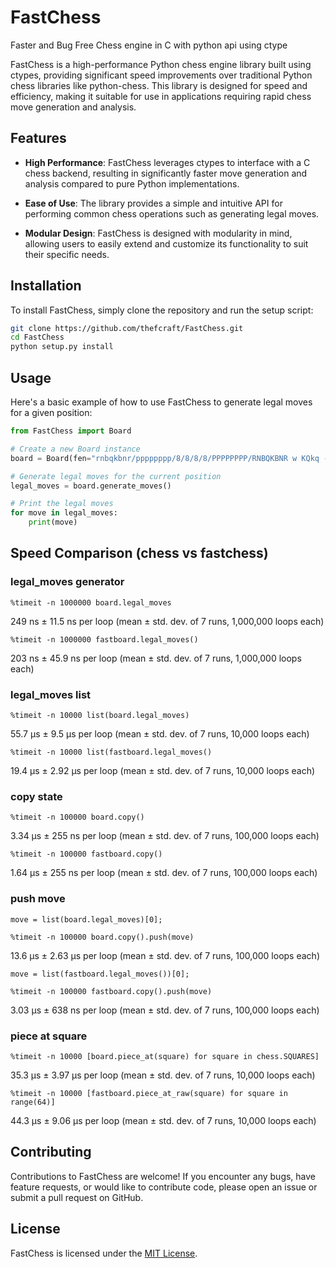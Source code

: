 # FastChess
Faster and Bug Free Chess engine in C with python api using ctype

FastChess is a high-performance Python chess engine library built using ctypes, providing significant speed improvements over traditional Python chess libraries like python-chess. This library is designed for speed and efficiency, making it suitable for use in applications requiring rapid chess move generation and analysis.

## Features

- **High Performance**: FastChess leverages ctypes to interface with a C chess backend, resulting in significantly faster move generation and analysis compared to pure Python implementations.
  
- **Ease of Use**: The library provides a simple and intuitive API for performing common chess operations such as generating legal moves.

- **Modular Design**: FastChess is designed with modularity in mind, allowing users to easily extend and customize its functionality to suit their specific needs.

## Installation

To install FastChess, simply clone the repository and run the setup script:

```bash
git clone https://github.com/thefcraft/FastChess.git
cd FastChess
python setup.py install
```

## Usage

Here's a basic example of how to use FastChess to generate legal moves for a given position:

```python
from FastChess import Board

# Create a new Board instance
board = Board(fen="rnbqkbnr/pppppppp/8/8/8/8/PPPPPPPP/RNBQKBNR w KQkq - 0 1")

# Generate legal moves for the current position
legal_moves = board.generate_moves()

# Print the legal moves
for move in legal_moves:
    print(move)
```

## Speed Comparison (chess vs fastchess)

### legal_moves generator
`%timeit -n 1000000 board.legal_moves`

249 ns ± 11.5 ns per loop (mean ± std. dev. of 7 runs, 1,000,000 loops
each)

`%timeit -n 1000000 fastboard.legal_moves()`

203 ns ± 45.9 ns per loop (mean ± std. dev. of 7 runs, 1,000,000 loops
each)


### legal_moves list
`%timeit -n 10000 list(board.legal_moves)`

55.7 µs ± 9.5 µs per loop (mean ± std. dev. of 7 runs, 10,000 loops 
each)

`%timeit -n 10000 list(fastboard.legal_moves()`

19.4 µs ± 2.92 µs per loop (mean ± std. dev. of 7 runs, 10,000 loops 
each)


### copy state
`%timeit -n 100000 board.copy()`

3.34 µs ± 255 ns per loop (mean ± std. dev. of 7 runs, 100,000 loops 
each)

`%timeit -n 100000 fastboard.copy()`

1.64 µs ± 255 ns per loop (mean ± std. dev. of 7 runs, 100,000 loops 
each)

### push move
`move = list(board.legal_moves)[0];`

`%timeit -n 100000 board.copy().push(move)`

13.6 µs ± 2.63 µs per loop (mean ± std. dev. of 7 runs, 100,000 loops 
each)

`move = list(fastboard.legal_moves())[0];`

`%timeit -n 100000 fastboard.copy().push(move)`

3.03 µs ± 638 ns per loop (mean ± std. dev. of 7 runs, 100,000 loops 
each)

### piece at square

`%timeit -n 10000 [board.piece_at(square) for square in chess.SQUARES]`

35.3 µs ± 3.97 µs per loop (mean ± std. dev. of 7 runs, 10,000 loops 
each)

`%timeit -n 10000 [fastboard.piece_at_raw(square) for square in
range(64)]`

44.3 µs ± 9.06 µs per loop (mean ± std. dev. of 7 runs, 10,000 loops 
each)



## Contributing

Contributions to FastChess are welcome! If you encounter any bugs, have feature requests, or would like to contribute code, please open an issue or submit a pull request on GitHub.

## License

FastChess is licensed under the [MIT License](https://github.com/git/git-scm.com/blob/main/MIT-LICENSE.txt).

